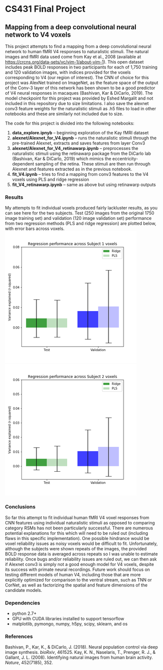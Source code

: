 # CS431 Final Project
## Mapping from a deep convolutional neural network to V4 voxels

This project attempts to find a mapping from a deep convolutional neural network to human fMRI V4 
responses to naturalistic stimuli. The natural images and fMRI data used come from Kay et al., 2008 
(available at https://crcns.org/data-sets/vc/vim-1/about-vim-1). This open dataset includes peak BOLD 
responses in two participants for each of 1,750 training and 120 validation images, with indices provided 
for the voxels corresponding to V4 (our region of interest). The CNN of choice for this project was AlexNet
trained on ImageNet, as the feature space of the output of the Conv-3 layer of this network has been shown to 
be a good predictor of V4 neural responses in macaques (Bashivan, Kar & DiCarlo, 2019). The model checkpoint 
for this project was provided by Eshed Margalit and not included in this repository due to size limitations. 
I also save the alexnet conv3 feature weights for the naturalistic stimuli as .h5 files to load in other 
notebooks and these are similarly not included due to size. 

The code for this project is divided into the following notebooks:
1. **data_explore.ipnyb** – beginning exploration of the Kay fMRI dataset
2. **alexnet/Alexnet_for_V4.ipynb** – runs the naturalistic stimuli through the pre-trained Alexnet, extracts and saves features from layer Conv3
3. **alexnet/Alexnet_for_V4_retinawarp.ipynb** – preprocesses the naturalistic stimuli using the retinawarp package from the DiCarlo lab (Bashivan, Kar & DiCarlo, 2019) which mimics the eccentricity-dependent sampling of the retina. These stimuli are then run through Alexnet and features extracted as in the previous notebook.
4. **fit_V4.ipynb** – tries to find a mapping from conv3 features to the V4 voxels using PLS and ridge regression
5. **fit_V4_retinawarp.ipynb** – same as above but using retinawarp outputs

### Results
My attempts to fit individual voxels produced fairly lackluster results, as you can see here for the two subjects. Test (250 images from the original 1750 image training set) and validation (120 image validation set) performance from two regression methods (PLS and ridge regression) are plotted below, with error bars across voxels. 
![Subject 1](figs/S1_regs_notrain.png)
![Subject 2](figs/S2_regs_notrain.png)

### Conclusions
So far this attempt to fit individual human fMRI V4 voxel responses from CNN features using individual naturalistic stimuli as opposed to comparing category RSMs has not been particularly successful. There are numerous potential explanations for this which will need to be ruled out (including flaws in this specific implementation). One possible hindrance would be voxel reliability issues as noisy voxels would be difficult to fit. Unfortunately, although the subjects were shown repeats of the images, the provided BOLD response data is averaged across repeats so I was unable to estimate reliability. Once bugs and/or reliability issues are ruled out, we can then ask if Alexnet conv3 is simply not a good enough model for V4 voxels, despite its success with primate neural recordings. Future work should focus on testing different models of human V4, including those that are more explicitly optimized for comparison to the ventral stream, such as TNN or CorNet, as well as factorizing the spatial and feature dimensions of the candidate models. 

### Dependencies
- python 2.7+
- GPU with CUDA libraries installed to support tensorflow
- matplotlib, pymongo, numpy, h5py, scipy, sklearn, and os

### References
Bashivan, P., Kar, K., & DiCarlo, J. (2018). Neural population control via deep image synthesis. *bioRxiv*, 461525.
Kay, K. N., Naselaris, T., Prenger, R. J., & Gallant, J. L. (2008). Identifying natural images from human brain activity. *Nature*, 452(7185), 352.
